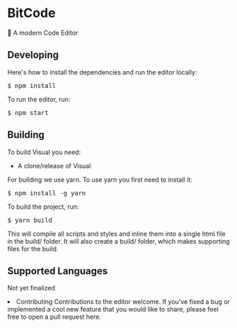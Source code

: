 # BitCode
🚀 A modern Code Editor

<h2>Developing</h2>
Here's how to install the dependencies and run the editor locally:
<pre>
$ npm install</pre>

<p>To run the editor, run:</p>
<pre>
$ npm start</pre>

## Building
To build Visual you need:
- A clone/release of Visual

For building we use yarn. To use yarn you first need to install it:
<pre>
$ npm install -g yarn</pre>

<p>To build the project, run:</p>
<pre>
$ yarn build</pre>

This will compile all scripts and styles and inline them into a single html file in the build/ folder. It will also create a build/ folder, which makes supporting files for the build.

<h2>Supported Languages</h2>
<p>Not yet finalized</p>
<li
<h2>Contributing</h2>
Contributions to the editor welcome. If you've fixed a bug or implemented a cool new feature that you would like to share, please feel free to open a pull request here.
